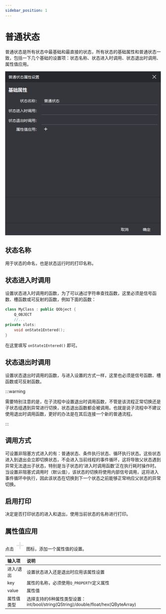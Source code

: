 ```yaml
---
sidebar_position: 1
---
```


# 普通状态

普通状态是所有状态中最基础和最直接的状态，所有状态的基础属性和普通状态一致，包括一下几个基础的设置项：状态名称、状态进入时调用、状态退出时调用、属性值应用。

![common_state](/img/props/common_state.png)

## 状态名称

用于状态的命名，也是状态运行时的打印名称。

## 状态进入时调用

设置状态进入时调用的函数，为了可以通过字符串查找函数，这里必须是信号函数、槽函数或可反射的函数，例如下面的函数：

```cpp
class MyClass : public QObject {
    Q_OBJECT
    //...
private slots:
    void onState1Entered();
}

```

在这里填写 `onState1Entered()` 即可。

## 状态退出时调用

设置状态退出时调用的函数，与进入设置的方式一样，这里也必须是信号函数、槽函数或可反射函数。

:::warning

需要特别注意的是，在子流程中设置退出时调用函数，不管是该流程正常切换还是子状态组遇到异常进行切换，状态退出函数都会被调用。也就是说子流程中不建议使用退出时调用函数，更好的办法是在其后连接一个新的普通流程。

:::

## 调用方式

可设置非阻塞方式进入的有：普通状态、条件执行状态、循环执行状态。这些状态进入到退出会立即切换状态，不会进入当前线程的事件循环，这将导致父状态遇到异常无法退出子状态，特别是当子状态的‘进入时调用函数’正在执行耗时操作时。当设置非阻塞式调用时（默认值），该状态的切换将使用内部信号调用，这将进入事件循环中执行，因此该状态在切换到下一个状态之前能够正常响应父状态的异常切换。

## 启用打印

决定是否打印状态的进入和退出，使用当前状态的名称进行打印。

## 属性值应用

点击 ![add](https://raw.githubusercontent.com/daonvshu/qtaskmachine/refs/heads/main/editor/res/add.svg) 图标，添加一个属性值的设置。

|输入项|说明|
|:--|:--|
|进入/退出|设置状态进入还是退出时应用该属性设置|
|key|属性的名称，必须使用`Q_PROPERTY`定义属性|
|value|属性值|
|属性值类型|选择支持的6种属性类型设置：int/bool/string(QString)/double/float/hex(QByteArray)|